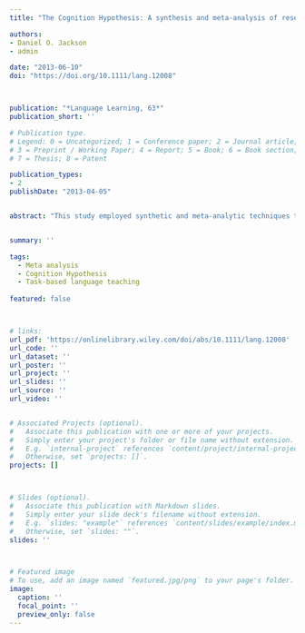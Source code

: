 ```yaml
---
title: "The Cognition Hypothesis: A synthesis and meta-analysis of research on second language task complexity"

authors:
- Daniel O. Jackson
- admin

date: "2013-06-10"
doi: "https://doi.org/10.1111/lang.12008"



publication: "*Language Learning, 63*"
publication_short: ''

# Publication type.
# Legend: 0 = Uncategorized; 1 = Conference paper; 2 = Journal article;
# 3 = Preprint / Working Paper; 4 = Report; 5 = Book; 6 = Book section;
# 7 = Thesis; 8 = Patent

publication_types: 
- 2
publishDate: "2013-04-05"


abstract: "This study employed synthetic and meta-analytic techniques to review the literature on the Cognition Hypothesis, which predicts that increasing task complexity influences the quality of second language production. Based on 8 inclusion criteria, 17 published studies were synthesized according to key features. A subset of these studies (k = 9) was also meta-analyzed to investigate the overall effects of raising resource-directing task demands on learner output during monologic tasks. The synthesis of 17 primary studies revealed an assortment of treatments and measures. Among the 9 comparable studies, the meta-analysis uncovered small positive effects for accuracy and small negative effects for fluency. This lends support to the Cognition Hypothesis; however, the present study also disconfirms predictions regarding syntactic complexity. Implications for research and pedagogy are discussed."


summary: ''

tags:
  - Meta analysis
  - Cognition Hypothesis
  - Task-based language teaching
  
featured: false



# links:
url_pdf: 'https://onlinelibrary.wiley.com/doi/abs/10.1111/lang.12008'
url_code: ''
url_dataset: ''
url_poster: ''
url_project: ''
url_slides: ''
url_source: ''
url_video: ''


# Associated Projects (optional).
#   Associate this publication with one or more of your projects.
#   Simply enter your project's folder or file name without extension.
#   E.g. `internal-project` references `content/project/internal-project/index.md`.
#   Otherwise, set `projects: []`.
projects: []



# Slides (optional).
#   Associate this publication with Markdown slides.
#   Simply enter your slide deck's filename without extension.
#   E.g. `slides: "example"` references `content/slides/example/index.md`.
#   Otherwise, set `slides: ""`.
slides: ''



# Featured image
# To use, add an image named `featured.jpg/png` to your page's folder. 
image:
  caption: ''
  focal_point: ''
  preview_only: false
---
```

